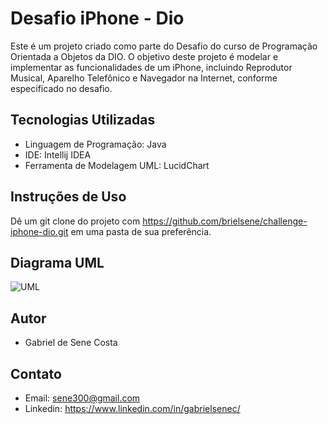 # Desafio iPhone - Dio

Este é um projeto criado como parte do Desafio do curso de Programação Orientada a Objetos da DIO. O objetivo deste projeto é modelar e implementar as funcionalidades de um iPhone, incluindo Reprodutor Musical, Aparelho Telefônico e Navegador na Internet, conforme especificado no desafio.

## Tecnologias Utilizadas

- Linguagem de Programação: Java
- IDE: Intellij IDEA
- Ferramenta de Modelagem UML: LucidChart

## Instruções de Uso

Dê um git clone do projeto com https://github.com/brielsene/challenge-iphone-dio.git em uma pasta de sua preferência.

## Diagrama UML

![UML](https://github.com/brielsene/challenge-iphone-dio/assets/87671071/a3c3fc23-4e73-4b04-ab43-2c3def676010)

## Autor

- Gabriel de Sene Costa

## Contato

- Email: sene300@gmail.com
- Linkedin: https://www.linkedin.com/in/gabrielsenec/
